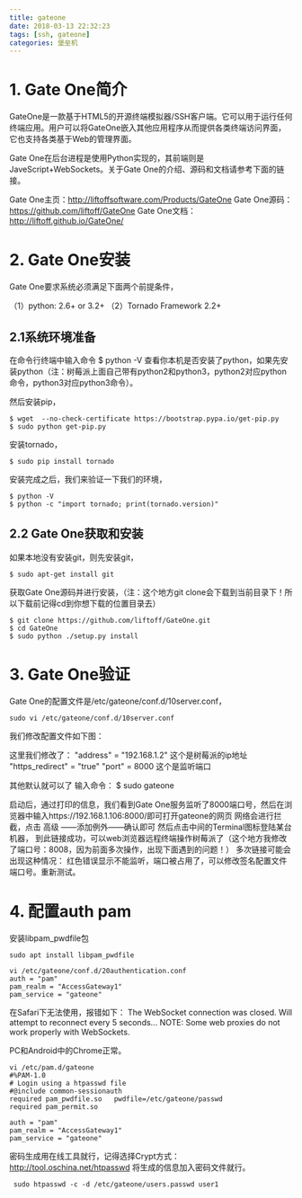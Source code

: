 ```yaml
---
title: gateone
date: 2018-03-13 22:32:23
tags: [ssh, gateone]
categories: 堡垒机
---
```

# 1. Gate One简介
GateOne是一款基于HTML5的开源终端模拟器/SSH客户端。它可以用于运行任何终端应用。用户可以将GateOne嵌入其他应用程序从而提供各类终端访问界面，它也支持各类基于Web的管理界面。 

Gate One在后台进程是使用Python实现的，其前端则是JaveScript+WebSockets。关于Gate One的介绍、源码和文档请参考下面的链接。

Gate One主页：http://liftoffsoftware.com/Products/GateOne
Gate One源码：https://github.com/liftoff/GateOne
Gate One文档：http://liftoff.github.io/GateOne/

# 2. Gate One安装
Gate One要求系统必须满足下面两个前提条件，

  （1）python: 2.6+ or 3.2+
  （2）Tornado Framework 2.2+

## 2.1系统环境准备
在命令行终端中输入命令
	$ python -V
查看你本机是否安装了python，如果先安装python（注：树莓派上面自己带有python2和python3，python2对应python命令，python3对应python3命令）。

然后安装pip，

	$ wget  --no-check-certificate https://bootstrap.pypa.io/get-pip.py
	$ sudo python get-pip.py
安装tornado，

	$ sudo pip install tornado
安装完成之后，我们来验证一下我们的环境，

	$ python -V
	$ python -c "import tornado; print(tornado.version)"

## 2.2 Gate One获取和安装
如果本地没有安装git，则先安装git，

	$ sudo apt-get install git
获取Gate One源码并进行安装，（注：这个地方git clone会下载到当前目录下！所以下载前记得cd到你想下载的位置目录去）

	$ git clone https://github.com/liftoff/GateOne.git
	$ cd GateOne
	$ sudo python ./setup.py install
# 3. Gate One验证
Gate One的配置文件是/etc/gateone/conf.d/10server.conf，


	sudo vi /etc/gateone/conf.d/10server.conf  

我们修改配置文件如下图：



这里我们修改了：
"address" = "192.168.1.2" 这个是树莓派的ip地址
"https_redirect" = "true"
"port" = 8000 这个是监听端口

其他默认就可以了
输入命令：
	$ sudo gateone
 

启动后，通过打印的信息，我们看到Gate One服务监听了8000端口号，然后在浏览器中输入https://192.168.1.106:8000/即可打开gateone的网页
网络会进行拦截，点击   高级 ——添加例外——确认即可
然后点击中间的Terminal图标登陆某台机器，
到此链接成功，可以web浏览器远程终端操作树莓派了（这个地方我修改了端口号：8008，因为前面多次操作，出现下面遇到的问题！）
多次链接可能会出现这种情况：
红色错误显示不能监听，端口被占用了，可以修改签名配置文件端口号。重新测试。

# 4. 配置auth pam

安装libpam_pwdfile包

	sudo apt install libpam_pwdfile

	vi /etc/gateone/conf.d/20authentication.conf
	auth = "pam"
	pam_realm = "AccessGateway1"
	pam_service = "gateone"
 

在Safari下无法使用，报错如下：
The WebSocket connection was closed. Will attempt to reconnect every 5 seconds...
NOTE: Some web proxies do not work properly with WebSockets.
 
PC和Android中的Chrome正常。
 
	vi /etc/pam.d/gateone
	#%PAM-1.0
	# Login using a htpasswd file
	#@include common-sessionauth
	required pam_pwdfile.so   pwdfile=/etc/gateone/passwd
	required pam_permit.so
	 
	auth = "pam"
	pam_realm = "AccessGateway1"
	pam_service = "gateone"
 
 
密码生成用在线工具就行，记得选择Crypt方式：http://tool.oschina.net/htpasswd
将生成的信息加入密码文件就行。

	 sudo htpasswd -c -d /etc/gateone/users.passwd user1



